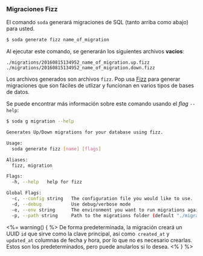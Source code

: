 ### Migraciones Fizz

El comando `soda` generará migraciones de SQL (tanto arriba como abajo) para usted.

```bash
$ soda generate fizz name_of_migration
```

Al ejecutar este comando, se generarán los siguientes archivos **vacios**:

```text
./migrations/20160815134952_name_of_migration.up.fizz
./migrations/20160815134952_name_of_migration.down.fizz
```

Los archivos generados son archivos `fizz`. Pop usa [Fizz](https://github.com/gobuffalo/fizz/blob/master/README.md) para generar migraciones que son fáciles de utlizar y funcionan en varios tipos de bases de datos.

Se puede encontrar más información sobre este comando usando el _flag_ `--help`:

```bash
$ soda g migration --help

Generates Up/Down migrations for your database using fizz.

Usage:
  soda generate fizz [name] [flags]

Aliases:
  fizz, migration

Flags:
  -h, --help   help for fizz

Global Flags:
  -c, --config string   The configuration file you would like to use.
  -d, --debug           Use debug/verbose mode
  -e, --env string      The environment you want to run migrations against. Will use $GO_ENV if set. (default "development")
  -p, --path string     Path to the migrations folder (default "./migrations")
```

<%= warning() { %>
De forma predeterminada, la migración creará un UUID `id` que sirve como la clave principal, así como` created_at` y `updated_at` columnas de fecha y hora, por lo que no es necesario crearlas. Estos son los predeterminados, pero puede anularlos si lo desea.
<% } %>
